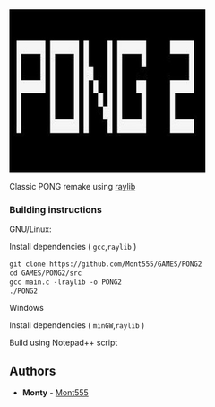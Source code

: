 <img src="https://github.com/Mont555/GAMES/blob/master/PONG2/logo/PONG2_350x290.png" width=350>

Classic PONG remake using [raylib](https://github.com/raysan5/raylib/)

### Building instructions

<!---
TODO: Add build instructions for other platforms
-->

GNU/Linux:

Install dependencies ( `gcc`,`raylib` )

```
git clone https://github.com/Mont555/GAMES/PONG2 
cd GAMES/PONG2/src
gcc main.c -lraylib -o PONG2
./PONG2
```
Windows

Install dependencies ( `minGW`,`raylib` )

Build using Notepad++ script

## Authors

* **Monty** - [Mont555](https://github.com/Mont555)

